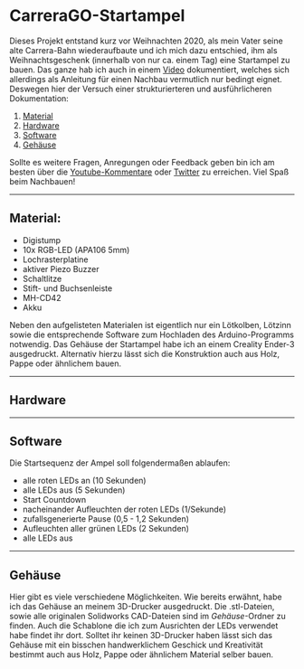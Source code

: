 # CarreraGO-Startampel
Dieses Projekt entstand kurz vor Weihnachten 2020, als mein Vater seine alte Carrera-Bahn wiederaufbaute und ich mich dazu entschied, ihm als Weihnachtsgeschenk (innerhalb von nur ca. einem Tag) eine Startampel zu bauen. Das ganze hab ich auch in einem [Video](https://youtu.be/q5Slh3TaYYY) dokumentiert, welches sich allerdings als Anleitung für einen Nachbau vermutlich nur bedingt eignet. Deswegen hier der Versuch einer strukturierteren und ausführlicheren Dokumentation:

1. [Material](#material)
2. [Hardware](#hardware)
3. [Software](#software)
4. [Gehäuse](#gehäuse)

Sollte es weitere Fragen, Anregungen oder Feedback geben bin ich am besten über die [Youtube-Kommentare](https://youtu.be/q5Slh3TaYYY) oder [Twitter](https://twitter.com/FeilerMoritz) zu erreichen. Viel Spaß beim Nachbauen! 

---
## Material:

- Digistump
- 10x RGB-LED (APA106 5mm)
- Lochrasterplatine 
- aktiver Piezo Buzzer
- Schaltlitze
- Stift- und Buchsenleiste
- MH-CD42
- Akku

Neben den aufgelisteten Materialen ist eigentlich nur ein Lötkolben, Lötzinn sowie die entsprechende Software zum Hochladen des Arduino-Programms notwendig. Das Gehäuse der Startampel habe ich an einem Creality Ender-3 ausgedruckt. Alternativ hierzu lässt sich die Konstruktion auch aus Holz, Pappe oder ähnlichem bauen. 

---
## Hardware

---
## Software
Die Startsequenz der Ampel soll folgendermaßen ablaufen:
- alle roten LEDs an (10 Sekunden)
- alle LEDs aus (5 Sekunden)
- Start Countdown
- nacheinander Aufleuchten der roten LEDs (1/Sekunde)
- zufallsgenerierte Pause (0,5 - 1,2 Sekunden)
- Aufleuchten aller grünen LEDs (2 Sekunden)
- alle LEDs aus


--- 
## Gehäuse
Hier gibt es viele verschiedene Möglichkeiten. Wie bereits erwähnt, habe ich das Gehäuse an meinem 3D-Drucker ausgedruckt. Die .stl-Dateien, sowie alle originalen Solidworks CAD-Dateien sind im _Gehäuse_-Ordner zu finden. Auch die Schablone die ich zum Ausrichten der LEDs verwendet habe findet ihr dort. Solltet ihr keinen 3D-Drucker haben lässt sich das Gehäuse mit ein bisschen handwerklichem Geschick und Kreativität bestimmt auch aus Holz, Pappe oder ähnlichem Material selber bauen. 

